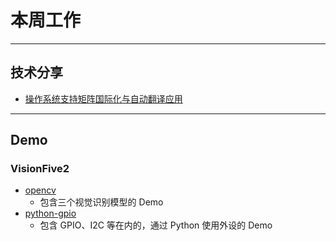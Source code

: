 # 本周工作

---

## 技术分享

- [操作系统支持矩阵国际化与自动翻译应用](https://github.com/wychlw/plct/tree/main/doc/report-i18n)

---

## Demo

### VisionFive2

- [opencv](../../doc/vf2_demo/opencv/README.md)
    - 包含三个视觉识别模型的 Demo
- [python-gpio](../../doc/vf2_demo/python/README.md)
    -  包含 GPIO、I2C 等在内的，通过 Python 使用外设的 Demo